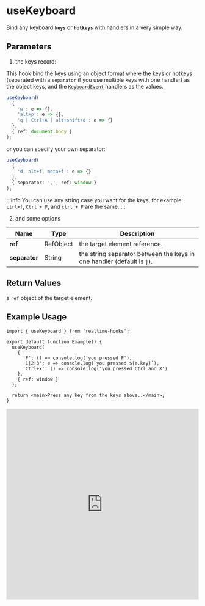 # useKeyboard

Bind any keyboard **`keys`** or **`hotkeys`** with handlers in a very simple way.

## Parameters

1. the keys record:

This hook bind the keys using an object format where the keys or hotkeys (separated with a `separator` if you use multiple keys with one handler) as the object keys, and the [`KeyboardEvent`](https://developer.mozilla.org/en-US/docs/Web/API/KeyboardEvent) handlers as the values.

```ts
useKeyboard(
  {
    'w': e => {},
    'alt+p': e => {},
    'q | Ctrl+A | alt+shift+d': e => {}
  },
  { ref: document.body }
);
```

or you can specify your own separator:

```ts
useKeyboard(
  {
    'd, alt+f, meta+f': e => {}
  },
  { separator: ',', ref: window }
);
```

:::info
You can use any string case you want for the keys, for example:
`ctrl+f`, `Ctrl + F`, and `ctrl + F` are the same.
:::

2. and some options

| Name          | Type      | Description                                                             |
| ------------- | --------- | ----------------------------------------------------------------------- |
| **ref**       | RefObject | the target element reference.                                           |
| **separator** | String    | the string separator between the keys in one handler (default is `\|`). |

## Return Values

a `ref` object of the target element.

## Example Usage

```tsx
import { useKeyboard } from 'realtime-hooks';

export default function Example() {
  useKeyboard(
    {
      'F': () => console.log('you pressed F'),
      '1|2|3': e => console.log(`you pressed ${e.key}`),
      'Ctrl+x': () => console.log('you pressed Ctrl and X')
    },
    { ref: window }
  );

  return <main>Press any key from the keys above..</main>;
}
```

<iframe src="https://codesandbox.io/embed/usekeyboard-y2p6pv?expanddevtools=1&fontsize=14&hidenavigation=1&module=%2Fsrc%2FComponent.tsx&theme=dark" style="width:100%; height:500px; border:0; overflow:hidden;" title="useKeyboard" allow="accelerometer; ambient-light-sensor; camera; encrypted-media; geolocation; gyroscope; hid; microphone; midi; payment; usb; vr; xr-spatial-tracking" sandbox="allow-forms allow-modals allow-popups allow-presentation allow-same-origin allow-scripts"></iframe>
